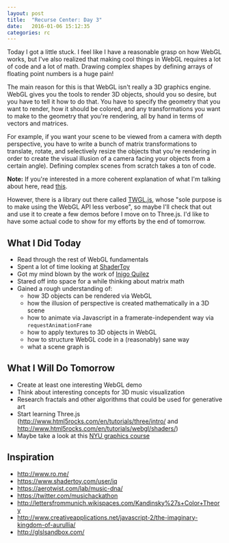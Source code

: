 ```yaml
---
layout: post
title:  "Recurse Center: Day 3"
date:   2016-01-06 15:12:35
categories: rc
---
```


Today I got a little stuck. I feel like I have a reasonable grasp on how WebGL works, but I've also realized that making cool things in WebGL requires a lot of code and a lot of math. Drawing complex shapes by defining arrays of floating point numbers is a huge pain!

The main reason for this is that WebGL isn't really a 3D graphics engine. WebGL gives you the tools to render 3D objects, should you so desire, but you have to tell it how to do that. You have to specify the geometry that you want to render, how it should be colored, and any transformations you want to make to the geometry that you're rendering, all by hand in terms of vectors and matrices.

For example, if you want your scene to be viewed from a camera with depth perspective, you have to write a bunch of  matrix transformations to translate, rotate, and selectively resize the objects that you're rendering in order to create the visual illusion of a camera facing your objects from a certain angle). Defining complex scenes from scratch takes a ton of code.

**Note:** If you're interested in a more coherent explanation of what I'm talking about here, read [this](http://webglfundamentals.org/webgl/lessons/webgl-2d-vs-3d-library.html).

However, there is a library out there called [TWGL.js](http://twgljs.org/), whose "sole purpose is to make using the WebGL API less verbose", so maybe I'll check that out and use it to create a few demos before I move on to Three.js. I'd like to have some actual code to show for my efforts by the end of tomorrow.

## What I Did Today
- Read through the rest of WebGL fundamentals
- Spent a lot of time looking at [ShaderToy](https://www.shadertoy.com)
- Got my mind blown by the work of [Inigo Quilez](http://www.iquilezles.org/prods/index.htm)
- Stared off into space for a while thinking about matrix math
- Gained a rough understanding of:
  - how 3D objects can be rendered via WebGL
  - how the illusion of perspective is created mathematically in a 3D scene
  - how to animate via Javascript in a framerate-independent way via `requestAnimationFrame`
  - how to apply textures to 3D objects in WebGL
  - how to structure WebGL code in a (reasonably) sane way
  - what a scene graph is

## What I Will Do Tomorrow
- Create at least one interesting WebGL demo
- Think about interesting concepts for 3D music visualization
- Research fractals and other algorithms that could be used for generative art
- Start learning Three.js (http://www.html5rocks.com/en/tutorials/three/intro/ and http://www.html5rocks.com/en/tutorials/webgl/shaders/)
- Maybe take a look at this [NYU graphics course](http://mrl.nyu.edu/~perlin/courses/fall2015/)

## Inspiration
- http://www.ro.me/
- https://www.shadertoy.com/user/iq
- https://aerotwist.com/lab/music-dna/
- https://twitter.com/musichackathon
- http://lettersfrommunich.wikispaces.com/Kandinsky%27s+Color+Theory
- http://www.creativeapplications.net/javascript-2/the-imaginary-kingdom-of-aurullia/
- http://glslsandbox.com/
